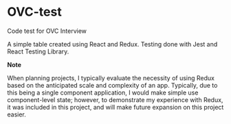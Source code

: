 # OVC-test

Code test for OVC Interview

A simple table created using React and Redux. Testing done with Jest and React Testing Library.

**Note**

When planning projects, I typically evaluate the necessity of using Redux based on the anticipated scale and complexity of an 
app. Typically, due to this being a single component application, I would make simple use component-level state; however, to 
demonstrate my experience with Redux, it was included in this project, and will make future expansion on this project easier.
